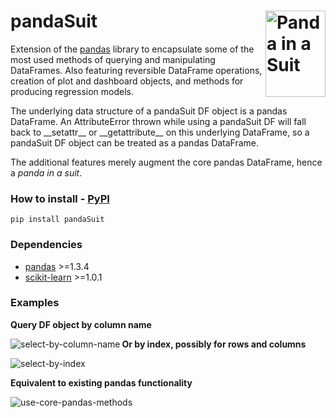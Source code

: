 # pandaSuit <img align="right" alt="Panda in a Suit" height="138" width="96" src="https://github.com/AnthonyRaimondo/pandaSuit/raw/main/static/logo/pandaSuit-mini.ico?raw=true" title="Panda in a Suit" />
Extension of the [pandas](https://github.com/pandas-dev/pandas#what-is-it) library to encapsulate some of the most used methods of querying and manipulating DataFrames. Also featuring reversible DataFrame operations, creation of plot and dashboard objects, and methods for producing regression models.

The underlying data structure of a pandaSuit DF object is a pandas DataFrame. An AttributeError thrown while using a pandaSuit DF will fall back to \_\_setattr\_\_ or \_\_getattribute\_\_ on this underlying DataFrame, so a pandaSuit DF object can be treated as a pandas DataFrame.

The additional features merely augment the core pandas DataFrame, hence a _panda in a suit_.


### How to install - [PyPI](https://pypi.org/project/pandaSuit/)
```pip install pandaSuit```


### Dependencies
* [pandas](https://github.com/pandas-dev/pandas#where-to-get-it) >=1.3.4
* [scikit-learn](https://github.com/scikit-learn/scikit-learn#user-installation) >=1.0.1


### Examples
__<p>Query DF object by column name</p>__
<img align="left" alt="select-by-column-name" src="https://github.com/AnthonyRaimondo/pandaSuit/raw/main/static/examples/select-by-column-name.jpg?raw=true" title="select-by-column-name" />



__<p>Or by index, possibly for rows and columns</p>__
<img alt="select-by-index" src="https://github.com/AnthonyRaimondo/pandaSuit/raw/main/static/examples/select-by-index.PNG?raw=true" title="select-by-index" />



__<p>Equivalent to existing pandas functionality</p>__
<img alt="use-core-pandas-methods" src="https://github.com/AnthonyRaimondo/pandaSuit/raw/main/static/examples/use-core-pandas-methods.PNG?raw=true" title="use-core-pandas-methods" />
